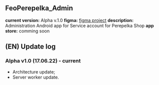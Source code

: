 ## FeoPerepelka_Admin
__current version:__ Alpha v.1.0
__figma:__ [figma project]([https://www.figma.com/proto/jrKO2S816EglwG4XI2uBin/Accounting-for-car-expenses?node-id=205%3A12&starting-point-node-id=205%3A12&scaling=scale-down](https://www.figma.com/proto/mCW7o3lR1MJ9S0BYbs0Yzx/feo-perepelka---%D0%B0%D0%B4%D0%BC%D0%B8%D0%BD%D0%B8%D1%81%D1%82%D1%80%D0%B0%D1%82%D0%B8%D0%BD%D0%B0%D1%8F?node-id=1%3A9&starting-point-node-id=1%3A9))  
__description:__ Administration Android app for Service account for Perepelka Shop
__app store:__ comming soon

## (EN) Update log
### Alpha v1.0 (17.06.22) - current
- Architecture update;
- Server worker update.
